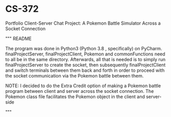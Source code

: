 # CS-372
Portfolio Client-Server Chat Project: A Pokemon Battle Simulator Across a Socket Connection 

"""
README 

The program was done in Python3 (Python 3.8 , specifically) on PyCharm. 
finalProjectServer, finalProjectClient, Pokemon and commonFunctions need to all be in the same directory. 
Afterwards, all that is needed is to simply run finalProjectServer to create the socket, 
then subsequently finalProjectClient and switch terminals 
between them back and forth in order to proceed with the socket communication via the Pokemon battle between them.  

NOTE: I decided to do the Extra Credit option of making a Pokemon battle program between client and server across the socket connection. The Pokemon class file facilitates the Pokemon object in the client and server-side 

"""
